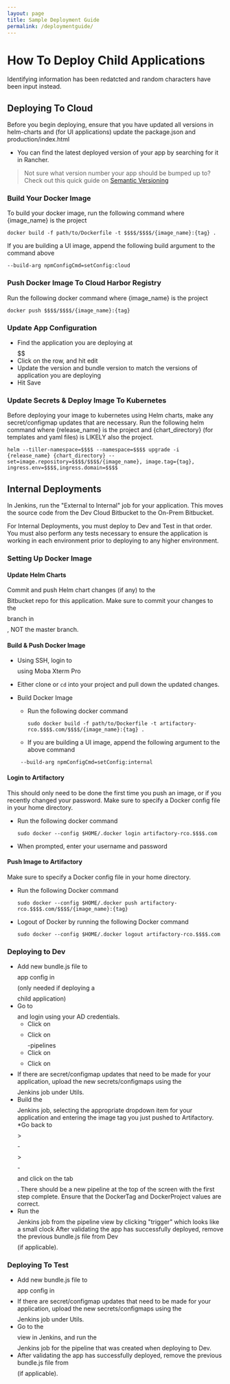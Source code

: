 ```yaml
---
layout: page
title: Sample Deployment Guide
permalink: /deploymentguide/
---
```

# How To Deploy Child Applications 
Identifying information has been redatcted and random characters have been input instead. 
## Deploying To Cloud 
Before you begin deploying, ensure that you have updated all versions in helm-charts and (for UI applications) update the package.json and production/index.html
* You can find the latest deployed version of your app by searching for it in Rancher. 

> Not sure what version number your app should be bumped up to? Check out this quick guide on [Semantic Versioning](https://semver.org/)

### Build Your Docker Image
To build your docker image, run the following command where {image_name} is the project

` docker build -f path/to/Dockerfile -t $$$$/$$$$/{image_name}:{tag} . `

If you are building a UI image, append the following build argument to the command above

` --build-arg npmConfigCmd=setConfig:cloud `
### Push Docker Image To Cloud Harbor Registry
Run the following docker command where {image_name} is the project

` docker push $$$$/$$$$/{image_name}:{tag} `

### Update App Configuration
* Find the application you are deploying at $$$$$$ 
* Click on the row, and hit edit
* Update the version and bundle version to match the versions of application you are deploying
* Hit Save

### Update Secrets & Deploy Image To Kubernetes
Before deploying your image to kubernetes using Helm charts, make any secret/configmap updates that are necessary. 
Run the following helm command where {release_name} is the project and {chart_directory} (for templates and yaml files) is LIKELY also the project.


`helm --tiller-namespace=$$$$ --namespace=$$$$ upgrade -i {release_name} {chart_directory} --set=image.repository=$$$$/$$$$/{image_name}, image.tag={tag}, ingress.env=$$$$,ingress.domain=$$$$ `

## Internal Deployments
In Jenkins, run the "External to Internal" job for your application. This moves the source code from the Dev Cloud Bitbucket to the On-Prem Bitbucket. 

For Internal Deployments, you must deploy to Dev and Test in that order. You must also perform any tests necessary to ensure the application is working in each environment prior to deploying to any higher environment. 

### Setting Up Docker Image

#### Update Helm Charts
Commit and push Helm chart changes (if any) to the $$$$ Bitbucket repo for this application.
Make sure to commit your changes to the $$$$ branch in $$$$, NOT the master branch.

#### Build & Push Docker Image 
* Using SSH, login to $$$$ using Moba Xterm Pro
* Either clone or `cd` into your project and pull down the updated changes. 
* Build Docker Image 
    * Run the following docker command 

        `sudo docker build -f path/to/Dockerfile -t artifactory-rco.$$$$.com/$$$$/{image_name}:{tag} .`
    * If you are building a UI image, append the following argument to the above command

    ` --build-arg npmConfigCmd=setConfig:internal` 

#### Login to Artifactory
This should only need to be done the first time you push an image, or if you recently changed your password. Make sure to specify a Docker config file in your home directory. 

* Run the following docker command

    `sudo docker --config $HOME/.docker login artifactory-rco.$$$$.com`
* When prompted, enter your username and password 

#### Push Image to Artifactory
Make sure to specify a Docker config file in your home directory. 

* Run the following Docker command 

    `sudo docker --config $HOME/.docker push artifactory-rco.$$$$.com/$$$$/{image_name}:{tag}`

* Logout of Docker by running the following Docker command 

    `sudo docker --config $HOME/.docker logout artifactory-rco.$$$$.com`

### Deploying to Dev
* Add new bundle.js file to $$$$ app config in $$$$ (only needed if deploying a $$$$ child application)
* Go to $$$$ and login using your AD credentials.
   * Click on $$$$
   * Click on $$$$-pipelines
   * Click on $$$$
   * Click on $$$$ 
* If there are secret/configmap updates that need to be made for your application, upload the new secrets/configmaps using the $$$$ Jenkins job under Utils.
* Build the $$$$ Jenkins job, selecting the appropriate dropdown item for your application and entering the image tag you just pushed to Artifactory.
*Go back to $$$$ > $$$$-$$$$ > $$$$-$$$$ and click on the tab $$$$.
There should be a new pipeline at the top of the screen with the first step complete. Ensure that the DockerTag and DockerProject values are correct.
* Run the $$$$ Jenkins job from the pipeline view by clicking "trigger" which looks like a small clock
After validating the app has successfully deployed, remove the previous bundle.js file from Dev $$$$ (if applicable).

### Deploying To Test
* Add new bundle.js file to $$$$ app config in $$$$ 
* If there are secret/configmap updates that need to be made for your application, upload the new secrets/configmaps using the $$$$ Jenkins job under Utils.
* Go to the $$$$ view in Jenkins, and run the $$$$ Jenkins job for the pipeline that was created when deploying to Dev.
* After validating the app has successfully deployed, remove the previous bundle.js file from $$$$ (if applicable).





